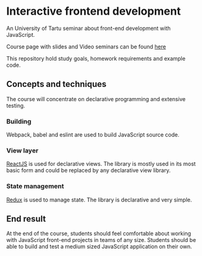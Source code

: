 # Interactive frontend development
An University of Tartu seminar about front-end development with JavaScript.

Course page with slides and Video seminars can be found [here](https://courses.cs.ut.ee/2017/react/spring/)

This repository hold study goals, homework requirements and example code.

## Concepts and techniques
The course will concentrate on declarative programming and extensive testing.

### Building
Webpack, babel and eslint are used to build JavaScript source code.

### View layer
[ReactJS](https://facebook.github.io/react/) is used for declarative views.
The library is mostly used in its most basic form and could be replaced by any declarative view library.

### State management
[Redux](http://redux.js.org/) is used to manage state.
The library is declarative and very simple.

## End result
At the end of the course, students should feel comfortable about working with
JavaScript front-end projects in teams of any size. Students should be able to
build and test a medium sized JavaScript application on their own.
